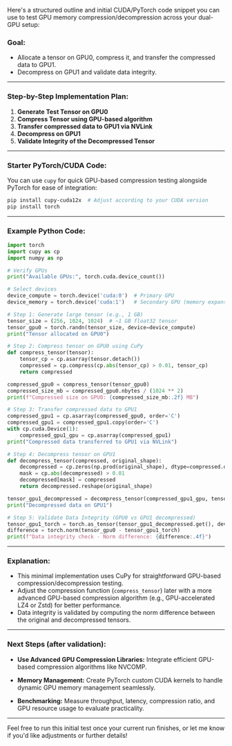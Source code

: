 Here's a structured outline and initial CUDA/PyTorch code snippet you can use to test GPU memory compression/decompression across your dual-GPU setup:

### Goal:

* Allocate a tensor on GPU0, compress it, and transfer the compressed data to GPU1.
* Decompress on GPU1 and validate data integrity.

---

### Step-by-Step Implementation Plan:

1. **Generate Test Tensor on GPU0**
2. **Compress Tensor using GPU-based algorithm**
3. **Transfer compressed data to GPU1 via NVLink**
4. **Decompress on GPU1**
5. **Validate Integrity of the Decompressed Tensor**

---

### Starter PyTorch/CUDA Code:

You can use `cupy` for quick GPU-based compression testing alongside PyTorch for ease of integration:

```bash
pip install cupy-cuda12x  # Adjust according to your CUDA version
pip install torch
```

---

### Example Python Code:

```python
import torch
import cupy as cp
import numpy as np

# Verify GPUs
print("Available GPUs:", torch.cuda.device_count())

# Select devices
device_compute = torch.device('cuda:0')  # Primary GPU
device_memory = torch.device('cuda:1')   # Secondary GPU (memory expansion)

# Step 1: Generate large tensor (e.g., 1 GB)
tensor_size = (256, 1024, 1024)  # ~1 GB float32 tensor
tensor_gpu0 = torch.randn(tensor_size, device=device_compute)
print("Tensor allocated on GPU0")

# Step 2: Compress tensor on GPU0 using CuPy
def compress_tensor(tensor):
    tensor_cp = cp.asarray(tensor.detach())
    compressed = cp.compress(cp.abs(tensor_cp) > 0.01, tensor_cp)
    return compressed

compressed_gpu0 = compress_tensor(tensor_gpu0)
compressed_size_mb = compressed_gpu0.nbytes / (1024 ** 2)
print(f"Compressed size on GPU0: {compressed_size_mb:.2f} MB")

# Step 3: Transfer compressed data to GPU1
compressed_gpu1 = cp.asarray(compressed_gpu0, order='C')
compressed_gpu1 = compressed_gpu1.copy(order='C')
with cp.cuda.Device(1):
    compressed_gpu1_gpu = cp.asarray(compressed_gpu1)
print("Compressed data transferred to GPU1 via NVLink")

# Step 4: Decompress tensor on GPU1
def decompress_tensor(compressed, original_shape):
    decompressed = cp.zeros(np.prod(original_shape), dtype=compressed.dtype)
    mask = cp.abs(decompressed) > 0.01
    decompressed[mask] = compressed
    return decompressed.reshape(original_shape)

tensor_gpu1_decompressed = decompress_tensor(compressed_gpu1_gpu, tensor_size)
print("Decompressed data on GPU1")

# Step 5: Validate Data Integrity (GPU0 vs GPU1 decompressed)
tensor_gpu1_torch = torch.as_tensor(tensor_gpu1_decompressed.get(), device=device_compute)
difference = torch.norm(tensor_gpu0 - tensor_gpu1_torch)
print(f"Data integrity check - Norm difference: {difference:.4f}")
```

---

### Explanation:

* This minimal implementation uses CuPy for straightforward GPU-based compression/decompression testing.
* Adjust the compression function (`compress_tensor`) later with a more advanced GPU-based compression algorithm (e.g., GPU-accelerated LZ4 or Zstd) for better performance.
* Data integrity is validated by computing the norm difference between the original and decompressed tensors.

---

### Next Steps (after validation):

* **Use Advanced GPU Compression Libraries:**
  Integrate efficient GPU-based compression algorithms like NVCOMP.

* **Memory Management:**
  Create PyTorch custom CUDA kernels to handle dynamic GPU memory management seamlessly.

* **Benchmarking:**
  Measure throughput, latency, compression ratio, and GPU resource usage to evaluate practicality.

---

Feel free to run this initial test once your current run finishes, or let me know if you'd like adjustments or further details!
